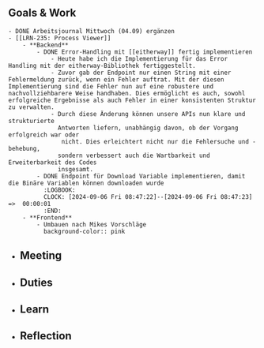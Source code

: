 ## Goals & Work
	- DONE Arbeitsjournal Mittwoch (04.09) ergänzen
	- [[LRN-235: Process Viewer]]
		- **Backend**
			- DONE Error-Handling mit [[eitherway]] fertig implementieren
				- Heute habe ich die Implementierung für das Error Handling mit der eitherway-Bibliothek fertiggestellt.
				- Zuvor gab der Endpoint nur einen String mit einer Fehlermeldung zurück, wenn ein Fehler auftrat. Mit der diesen Implementierung sind die Fehler nun auf eine robustere und nachvollziehbarere Weise handhaben. Dies ermöglicht es auch, sowohl erfolgreiche Ergebnisse als auch Fehler in einer konsistenten Struktur zu verwalten.
				- Durch diese Änderung können unsere APIs nun klare und strukturierte 
				  Antworten liefern, unabhängig davon, ob der Vorgang erfolgreich war oder
				   nicht. Dies erleichtert nicht nur die Fehlersuche und -behebung, 
				  sondern verbessert auch die Wartbarkeit und Erweiterbarkeit des Codes 
				  insgesamt.
			- DONE Endpoint für Download Variable implementieren, damit die Binäre Variablen können downloaden wurde
			  :LOGBOOK:
			  CLOCK: [2024-09-06 Fri 08:47:22]--[2024-09-06 Fri 08:47:23] =>  00:00:01
			  :END:
		- **Frontend**
			- Umbauen nach Mikes Vorschläge
			  background-color:: pink
- ## Meeting
- ## Duties
- ## Learn
- ## Reflection